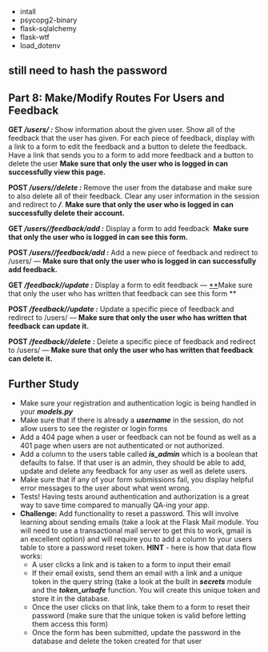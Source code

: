 - intall
- psycopg2-binary
- flask-sqlalchemy
- flask-wtf
- load_dotenv

## still need to hash the password

## **Part 8: Make/Modify Routes For Users and Feedback**

**GET */users/<username> :*** Show information about the given user. Show all of the feedback that the user has given. For each piece of feedback, display with a link to a form to edit the feedback and a button to delete the feedback. Have a link that sends you to a form to add more feedback and a button to delete the user **Make sure that only the user who is logged in can successfully view this page.**

**POST */users/<username>/delete :*** Remove the user from the database and make sure to also delete all of their feedback. Clear any user information in the session and redirect to **_/_**. **Make sure that only the user who is logged in can successfully delete their account.**

**GET */users/<username>/feedback/add :*** Display a form to add feedback  **Make sure that only the user who is logged in can see this form.**

**POST */users/<username>/feedback/add :*** Add a new piece of feedback and redirect to /users/<username> — **Make sure that only the user who is logged in can successfully add feedback.**

**GET */feedback/<feedback-id>/update :*** Display a form to edit feedback — [\*\*](https://curric.springboard.com/software-engineering-career-track/default/exercises/flask-feedback/index.html#id1)Make sure that only the user who has written that feedback can see this form \*\*

**POST */feedback/<feedback-id>/update :*** Update a specific piece of feedback and redirect to /users/<username> — **Make sure that only the user who has written that feedback can update it.**

**POST */feedback/<feedback-id>/delete :*** Delete a specific piece of feedback and redirect to /users/<username> — **Make sure that only the user who has written that feedback can delete it.**

## **Further Study**

- Make sure your registration and authentication logic is being handled in your **_models.py_**
- Make sure that if there is already a **_username_** in the session, do not allow users to see the register or login forms
- Add a 404 page when a user or feedback can not be found as well as a 401 page when users are not authenticated or not authorized.
- Add a column to the users table called **_is_admin_** which is a boolean that defaults to false. If that user is an admin, they should be able to add, update and delete any feedback for any user as well as delete users.
- Make sure that if any of your form submissions fail, you display helpful error messages to the user about what went wrong.
- Tests! Having tests around authentication and authorization is a great way to save time compared to manually QA-ing your app.
- **Challenge:** Add functionality to reset a password. This will involve learning about sending emails (take a look at the Flask Mail module. You will need to use a transactional mail server to get this to work, gmail is an excellent option) and will require you to add a column to your users table to store a password reset token. **HINT** - here is how that data flow works:
  - A user clicks a link and is taken to a form to input their email
  - If their email exists, send them an email with a link and a unique token in the query string (take a look at the built in **_secrets_** module and the **_token_urlsafe_** function. You will create this unique token and store it in the database.
  - Once the user clicks on that link, take them to a form to reset their password (make sure that the unique token is valid before letting them access this form)
  - Once the form has been submitted, update the password in the database and delete the token created for that user
